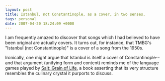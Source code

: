 ```yaml
---
layout: post
title: Istanbul, not Constantinople, as a cover, in two senses.
tags: personal
date: 2007-04-20 18:24:09 +0000
---
```


I am frequently amazed to discover that songs which I had believed to have been original are actually covers.  It turns out, for instance, that TMBG's "Istanbul (not Constantinople)" is a cover of a song from the 1950s.

Ironically, one might argue that Istanbul is itself a cover of Constantinople--and that argument (unifying form and content) reminds me of the language games played by <a href="http://www.amazon.com/gp/redirect.html%3FASIN=0060084685%26tag=therepubliofk-20%26lcode=xm2%26cID=2025%26ccmID=165953%26location=/o/ASIN/0060084685%253FSubscriptionId=1N9AHEAQ2F6SVD97BE02">Salt: Grain of Life</a>, a book asserting that its very structure resembles the culinary crystal it purports to discuss.

